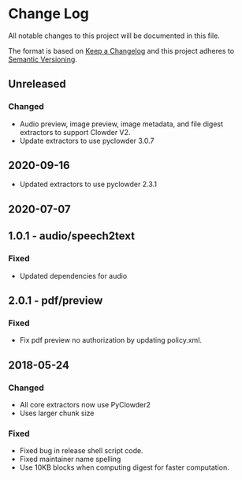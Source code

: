 # Change Log

All notable changes to this project will be documented in this file.

The format is based on [Keep a Changelog](https://keepachangelog.com/)
and this project adheres to [Semantic Versioning](https://semver.org/).

## Unreleased

### Changed

- Audio preview, image preview, image metadata, and file digest extractors to support Clowder V2.
- Update extractors to use pyclowder 3.0.7

## 2020-09-16

- Updated extractors to use pyclowder 2.3.1

## 2020-07-07

## 1.0.1 - audio/speech2text

### Fixed

- Updated dependencies for audio

## 2.0.1 - pdf/preview

### Fixed

- Fix pdf preview no authorization by updating policy.xml.

## 2018-05-24

### Changed

- All core extractors now use PyClowder2
- Uses larger chunk size

### Fixed

- Fixed bug in release shell script code.
- Fixed maintainer name spelling
- Use 10KB blocks when computing digest for faster computation.

